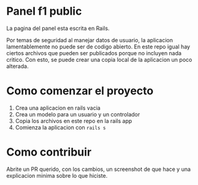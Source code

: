 # Panel f1 public

La pagina del panel esta escrita en Rails.

Por temas de seguridad al manejar datos de usuario, la aplicacion lamentablemente no puede ser de codigo abierto. En este repo igual hay ciertos archivos que pueden ser publicados porque no incluyen nada critico. Con esto, se puede crear una copia local de la aplicacion un poco alterada.

# Como comenzar el proyecto

1. Crea una aplicacion en rails vacia
2. Crea un modelo para un usuario y un controlador
3. Copia los archivos en este repo en la rails app
4. Comienza la aplicacion con `rails s`

# Como contribuir

Abrite un PR querido, con los cambios, un screenshot de que hace y una explicacion minima sobre lo que hiciste.


